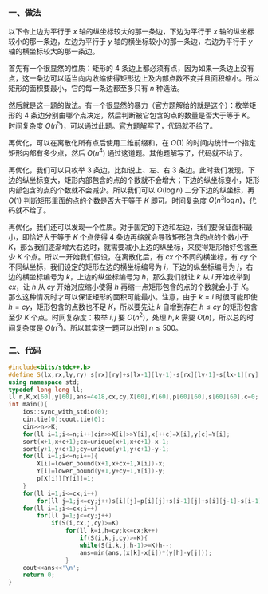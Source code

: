 ### 一、做法

以下令上边为平行于 $x$ 轴的纵坐标较大的那一条边，下边为平行于 $x$ 轴的纵坐标较小的那一条边，左边为平行于 $y$ 轴的横坐标较小的那一条边，右边为平行于 $y$ 轴的横坐标较大的那一条边。

首先有一个很显然的性质：矩形的 $4$ 条边上都必须有点，因为如果一条边上没有点，这一条边可以适当向内收缩使得矩形边上及内部点数不变并且面积缩小。所以矩形的面积要最小，它的每一条边都至多只有 $n$ 种选法。

然后就是这一题的做法。有一个很显然的暴力（官方题解给的就是这个）：枚举矩形的 $4$ 条边分别由哪个点决定，然后判断被它包含的点的数量是否大于等于 $K$。时间复杂度 $O(n^5)$，可以通过此题。[官方题解](https://img.atcoder.jp/abc075/editorial.pdf)写了，代码就不给了。

再优化，可以在离散化所有点后使用二维前缀和，在 $O(1)$ 的时间内统计一个指定矩形内部有多少点，然后 $O(n^4)$ 通过这道题。其他题解写了，代码就不给了。

再优化，我们可以只枚举 $3$ 条边，比如说上、左、右 $3$ 条边。此时我们发现，下边的纵坐标变大，矩形内部包含的点的个数就不会增大；下边的纵坐标变小，矩形内部包含的点的个数就不会减少。所以我们可以 $O(\log n)$ 二分下边的纵坐标，再 $O(1)$ 判断矩形里面的点的个数是否大于等于 $K$ 即可。时间复杂度 $O(n^3\log n)$，代码就不给了。

再优化，我们还可以发现一个性质。对于固定的下边和左边，我们要保证面积最小，即恰好大于等于 $K$ 个点使得 $4$ 条边再缩就会导致矩形包含的点的个数小于 $K$，那么我们逐渐增大右边时，就需要减小上边的纵坐标，来使得矩形恰好包含至少 $K$ 个点。所以一开始我们假设，在离散化后，有 $cx$ 个不同的横坐标，有 $cy$ 个不同纵坐标，我们设定的矩形左边的横坐标编号为 $i$，下边的纵坐标编号为 $j$，右边的横坐标编号为 $k$，上边的纵坐标编号为 $h$，那么我们就让 $k$ 从 $i$ 开始枚举到 $cx$，让 $h$ 从 $cy$ 开始对应缩小使得 $h$ 再缩一点矩形包含的点的个数就会小于 $K$。那么这种情况时才可以保证矩形的面积可能最小。注意，由于 $k=i$ 时很可能即使 $h=cy$，矩形包含的点数也不足 $K$，所以要先让 $k$ 自增到存在 $h\le cy$ 的矩形包含至少 $K$ 个点。时间复杂度：枚举 $i,j$ 要 $O(n^2)$，处理 $h,k$ 需要 $O(n)$，所以总的时间复杂度是 $O(n^3)$。所以其实这一题可以出到 $n\le 500$。

### 二、代码

```cpp
#include<bits/stdc++.h>
#define S(lx,rx,ly,ry) s[rx][ry]+s[lx-1][ly-1]-s[rx][ly-1]-s[lx-1][ry]
using namespace std;
typedef long long ll;
ll n,K,x[60],y[60],ans=4e18,cx,cy,X[60],Y[60],p[60][60],s[60][60],c=0;
int main(){
	ios::sync_with_stdio(0);
	cin.tie(0);cout.tie(0);
	cin>>n>>K;
	for(ll i=1;i<=n;i++)cin>>X[i]>>Y[i],x[++c]=X[i],y[c]=Y[i];
	sort(x+1,x+c+1);cx=unique(x+1,x+c+1)-x-1;
	sort(y+1,y+c+1);cy=unique(y+1,y+c+1)-y-1;
	for(ll i=1;i<=n;i++){
		X[i]=lower_bound(x+1,x+cx+1,X[i])-x;
		Y[i]=lower_bound(y+1,y+cy+1,Y[i])-y;
		p[X[i]][Y[i]]=1;
	}
	for(ll i=1;i<=cx;i++)
		for(ll j=1;j<=cy;j++)s[i][j]=p[i][j]+s[i-1][j]+s[i][j-1]-s[i-1][j-1];
	for(ll i=1;i<=cx;i++)
		for(ll j=1;j<=cy;j++)
			if(S(i,cx,j,cy)>=K)
				for(ll k=i,h=cy;k<=cx;k++)
					if(S(i,k,j,cy)>=K){
					while(S(i,k,j,h-1)>=K)h--;
					ans=min(ans,(x[k]-x[i])*(y[h]-y[j]));
				}
	cout<<ans<<'\n';
	return 0;
}
```